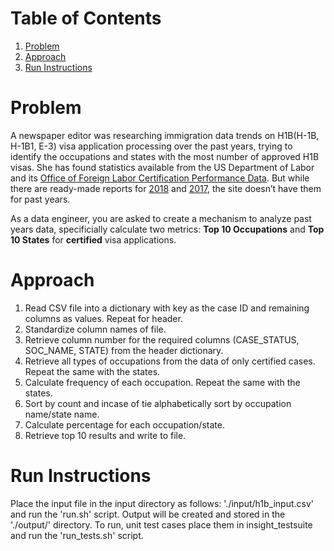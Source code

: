 # Table of Contents
1. [Problem](README.md#problem)
2. [Approach](README.md#approach)
3. [Run Instructions](README.md#run-instructions)

# Problem

A newspaper editor was researching immigration data trends on H1B(H-1B, H-1B1, E-3) visa application processing over the past years, trying to identify the occupations and states with the most number of approved H1B visas. She has found statistics available from the US Department of Labor and its [Office of Foreign Labor Certification Performance Data](https://www.foreignlaborcert.doleta.gov/performancedata.cfm#dis). But while there are ready-made reports for [2018](https://www.foreignlaborcert.doleta.gov/pdf/PerformanceData/2018/H-1B_Selected_Statistics_FY2018_Q4.pdf) and [2017](https://www.foreignlaborcert.doleta.gov/pdf/PerformanceData/2017/H-1B_Selected_Statistics_FY2017.pdf), the site doesn’t have them for past years.

As a data engineer, you are asked to create a mechanism to analyze past years data, specificially calculate two metrics: **Top 10 Occupations** and **Top 10 States** for **certified** visa applications.

# Approach

1. Read CSV file into a dictionary with key as the case ID and remaining columns as values. Repeat for header.
2. Standardize column names of file.
3. Retrieve column number for the required columns (CASE_STATUS, SOC_NAME, STATE) from the header dictionary.
4. Retrieve all types of occupations from the data of only certified cases. Repeat the same with the states.
5. Calculate frequency of each occupation. Repeat the same with the states.
7. Sort by count and incase of tie alphabetically sort by occupation name/state name.
8. Calculate percentage for each occupation/state.
9. Retrieve top 10 results and write to file.

# Run Instructions

Place the input file in the input directory as follows: './input/h1b_input.csv' and run the 'run.sh' script. Output will be created and stored in the './output/' directory.
To run, unit test cases place them in insight_testsuite and run the 'run_tests.sh' script.
